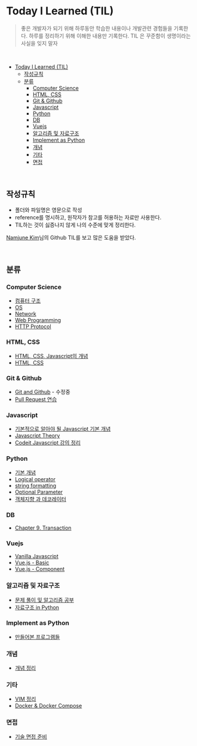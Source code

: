 # Today I Learned (TIL)

> 좋은 개발자가 되기 위해 하루동안 학습한 내용이나 개발관련 경험들을 기록한다.
> 하루를 정리하기 위해 이해한 내용만 기록한다.
> TIL 은 꾸준함이 생명이라는 사실을 잊지 말자

<br>

- [Today I Learned (TIL)](#today-i-learned--til-)
  * [작성규칙](#----)
  * [분류](#--)
    + [Computer Science](#computer-science)
    + [HTML, CSS](#html--css)
    + [Git & Github](#git---github)
    + [Javascript](#javascript)
    + [Python](#python)
    + [DB](#db)
    + [Vuejs](#vuejs)
    + [알고리즘 및 자료구조](#-----------)
    + [Implement as Python](#implement-as-python)
    + [개념](#--)
    + [기타](#--)
    + [면접](#--)
    

<br>


## 작성규칙

- 폴더와 파일명은 영문으로 작성
- reference를 명시하고, 원작자가 참고를 허용하는 자료만 사용한다.
- TIL하는 것이 싫증나지 않게 나의 수준에 맞게 정리한다.

[Namjune Kim](https://github.com/namjunemy)님의 Github TIL를 보고 많은 도움을 받았다.

<br>

## 분류

### Computer Science

- [컴퓨터 구조](https://github.com/kdh92417/TIL/blob/master/cs/computer_structure.md)
- [OS](https://github.com/kdh92417/TIL/blob/master/cs/os.md)
- [Network](https://github.com/kdh92417/TIL/blob/master/cs/network.md)
- [Web Programming](https://github.com/kdh92417/TIL/blob/master/cs/web_programming.md)
- [HTTP Protocol](https://github.com/kdh92417/TIL/blob/master/cs/http_protocol.md)

### HTML, CSS

- [HTML, CSS, Javascript의 개념](https://github.com/kdh92417/TIL/blob/master/html_css/basic%20language%20of%20web.md)
- [HTML, CSS](https://github.com/kdh92417/TIL/blob/master/html_css/html_css.md)

### Git & Github

- [Git and Github](https://github.com/kdh92417/TIL/blob/master/git/git_and_github.md) - 수정중
- [Pull Request 연습](https://github.com/kdh92417/TIL/blob/master/git/pullrequest_practice.md)

### Javascript

- [기본적으로 알아야 될 Javascript 기본 개념](https://github.com/kdh92417/TIL/blob/master/javascript/javascript_basic.md)
- [Javascript Theory](https://github.com/kdh92417/TIL/blob/master/javascript/javascript_theory.md)
- [Codeit Javascript 강의 정리](https://github.com/kdh92417/TIL/blob/master/javascript/codeit_javascript.md)

### Python

- [기본 개념](https://github.com/kdh92417/TIL/blob/master/python/basic_theory_in_python.md)
- [Logical operator](https://github.com/kdh92417/TIL/blob/master/python/logical_operator.md)
- [string formatting](https://github.com/kdh92417/TIL/blob/master/python/string_formatting.md)
- [Optional Parameter](https://github.com/kdh92417/TIL/blob/master/python/optional_parameter.md)
- [객체지향 과 데코레이터](https://github.com/kdh92417/TIL/blob/master/python/dependency)

### DB

- [Chapter 9. Transaction](https://github.com/kdh92417/TIL/blob/master/db/ms_sql.md)

### Vuejs

- [Vanilla Javascript](https://github.com/kdh92417/TIL/blob/master/vuejs/vanilla_javascript.md)
- [Vue.js - Basic](https://github.com/kdh92417/TIL/blob/master/vuejs/vuejs.md)
- [Vue.js - Component](https://github.com/kdh92417/TIL/blob/master/vuejs/components.md)


### 알고리즘 및 자료구조

- [문제 풀이 및 알고리즘 공부](https://github.com/kdh92417/TIL/blob/master/algorithm/algorithm.md)
- [자료구조 in Python](https://github.com/kdh92417/TIL/blob/master/data_structure/data_structure.md)

### Implement as Python

- [만들어본 프로그램들](https://github.com/kdh92417/TIL/blob/master/program/readme.md)

### 개념

- [개념 정리](https://github.com/kdh92417/TIL/blob/master/data/unknown_theory.md)


### 기타

- [VIM 정리](https://github.com/kdh92417/TIL/blob/master/etc/vim.md)
- [Docker & Docker Compose](https://github.com/kdh92417/TIL/blob/master/etc/docker.md)

### 면접

- [기술 면접 준비](https://github.com/kdh92417/TIL/blob/master/etc/technical_interview.md)



